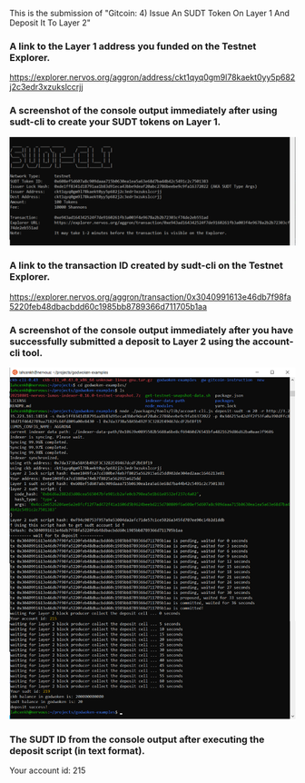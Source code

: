 

This is the submission of "Gitcoin: 4) Issue An SUDT Token On Layer 1 And Deposit It To Layer 2"

### A link to the Layer 1 address you funded on the Testnet Explorer.

https://explorer.nervos.org/aggron/address/ckt1qyq0gm9l78kaekt0yy5p682j2c3edr3xzukslccrjj

### A screenshot of the console output immediately after using sudt-cli to create your SUDT tokens on Layer 1.

![](https://github.com/L-KH/NervousHackathon/blob/main/Gitcoin4/SUDT_tokens_on_Layer_1.png)

### A link to the transaction ID created by sudt-cli on the Testnet Explorer.

https://explorer.nervos.org/aggron/transaction/0x3040991613e46db7f98fa5220feb48dbacbdd60c1985bb8789366d711705b1aa

### A screenshot of the console output immediately after you have successfully submitted a deposit to Layer 2 using the account-cli tool.

![](https://github.com/L-KH/NervousHackathon/blob/main/Gitcoin4/Layer_2_using_the_account-cli.png)

### The SUDT ID from the console output after executing the deposit script (in text format).

Your account id: 215
